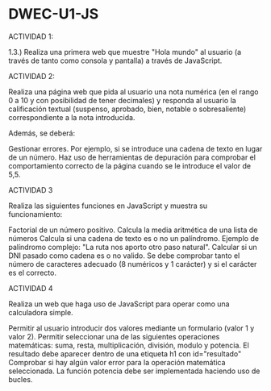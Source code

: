 # DWEC-U1-JS

ACTIVIDAD 1:

1.3.) Realiza una primera web que muestre "Hola mundo" al usuario (a través de tanto como consola y pantalla) a través de JavaScript.

ACTIVIDAD 2: 

Realiza una página web que pida al usuario una nota numérica (en el rango 0 a 10 y con posibilidad de tener decimales) y responda al usuario la calificación textual (suspenso, aprobado, bien, notable o sobresaliente) correspondiente a la nota introducida.

Además, se deberá:

Gestionar errores. Por ejemplo, si se introduce una cadena de texto en lugar de un número.
Haz uso de herramientas de depuración para comprobar el comportamiento correcto de la página cuando se le introduce el valor de 5,5.

ACTIVIDAD 3

Realiza las siguientes funciones en JavaScript y muestra su funcionamiento:

Factorial de un número positivo.
Calcula la media aritmética de una lista de números
Calcula si una cadena de texto es o no un palíndromo. Ejemplo de palíndromo complejo: "La ruta nos aporto otro paso natural".
Calcular si un DNI pasado como cadena es o no valido. Se debe comprobar tanto el número de caracteres adecuado (8 numéricos y 1 carácter) y si el carácter es el correcto.

ACTIVIDAD 4

Realiza un web que haga uso de JavaScript para operar como una calculadora simple.

Permitir al usuario introducir dos valores mediante un formulario (valor 1 y valor 2).
Permitir seleccionar una de las siguientes operaciones matemáticas: suma, resta, multiplicación, división, modulo y potencia.
El resultado debe aparecer dentro de una etiqueta h1 con id="resultado"
Comprobar si hay algún valor error para la operación matemática seleccionada.
La función potencia debe ser implementada haciendo uso de bucles.
